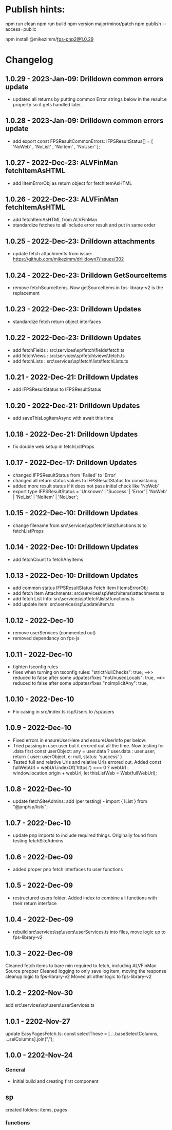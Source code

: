 # Publish hints:

npm run clean
npm run build
npm version major/minor/patch
npm publish --access=public

npm install @mikezimm/fps-pnp2@1.0.29

# Changelog

## 1.0.29 - 2023-Jan-09:  Drilldown common errors update
- updated all returns by putting common Error strings below in the result.e property so it gets handled later.

## 1.0.28 - 2023-Jan-09:  Drilldown common errors update
- add export const FPSResultCommonErrors: IFPSResultStatus[] = [ 'NoWeb' , 'NoList' , 'NoItem' , 'NoUser' ];

## 1.0.27 - 2022-Dec-23:  ALVFinMan fetchItemAsHTML
- add IItemErrorObj as return object for fetchItemAsHTML

## 1.0.26 - 2022-Dec-23:  ALVFinMan fetchItemAsHTML
- add fetchItemAsHTML from ALVFinMan
- standardize fetches to all include error result and put in same order

## 1.0.25 - 2022-Dec-23:  Drilldown attachments
- update fetch attachments from issue:  https://github.com/mikezimm/drilldown7/issues/302

## 1.0.24 - 2022-Dec-23:  Drilldown GetSourceItems
- remove fetchSourceItems.  Now getSourceItems in fps-library-v2 is the replacement

## 1.0.23 - 2022-Dec-23:  Drilldown Updates
- standardize fetch return object interfaces

## 1.0.22 - 2022-Dec-23:  Drilldown Updates
- add fetchFields : src\services\sp\fetch\fields\fetch.ts
- add fetchViews  :  src\services\sp\fetch\views\fetch.ts
- add fetchLists  : src\services\sp\fetch\lists\fetchLists.ts

## 1.0.21 - 2022-Dec-21:  Drilldown Updates
- add IFPSResultStatus to IFPSResultStatus

## 1.0.20 - 2022-Dec-21:  Drilldown Updates
- add saveThisLogItemAsync with await this time

## 1.0.18 - 2022-Dec-21:  Drilldown Updates
- fix double web setup in fetchListProps

## 1.0.17 - 2022-Dec-17:  Drilldown Updates
- changed IFPSResultStatus from 'Failed' to 'Error'
- changed all return status values to IFPSResultStatus for consistancy
- added more result status if it does not pass initial check like 'NoWeb'
- export type IFPSResultStatus = 'Unknown' | 'Success' | 'Error' | 'NoWeb' | 'NoList' | 'NoItem' | 'NoUser';


## 1.0.15 - 2022-Dec-10:  Drilldown Updates
- change filename from src\services\sp\fetch\lists\functions.ts to fetchListProps

## 1.0.14 - 2022-Dec-10:  Drilldown Updates
- add fetchCount to fetchAnyItems

## 1.0.13 - 2022-Dec-10:  Drilldown Updates
- add common status IFPSResultStatus Fetch Item IItemsErrorObj
- add fetch Item Attachments:  src\services\sp\fetch\items\attachments.ts
- add fetch List Info:  src\services\sp\fetch\lists\functions.ts
- add update item:  src\services\sp\update\item.ts

## 1.0.12 - 2022-Dec-10
- remove userServices (commented out)
- removed dependancy on fps-js

## 1.0.11 - 2022-Dec-10
- tighten tsconfig rules
- fixes when turning on tsconfig rules:
    "strictNullChecks": true, ==>> reduced to false after some udpates/fixes
    "noUnusedLocals": true, ==>> reduced to false after some udpates/fixes
    "noImplicitAny": true,

## 1.0.10 - 2022-Dec-10
- Fix casing in src/index.ts /sp/Users to /sp/users

## 1.0.9 - 2022-Dec-10
- Fixed errors in ensureUserHere and ensureUserInfo per below:
- Tried passing in user.user but it errored out all the time.  Now testing for .data first
    const userObject: any = user.data ? user.data : user.user;
    return { user: userObject, e: null, status: 'success' }
- Tested full and relative Urls and relative Urls errored out.  Added
    const fullWebUrl = webUrl.indexOf('https:') === 0 ? webUrl : window.location.origin + webUrl;
    let thisListWeb = Web(fullWebUrl);

## 1.0.8 - 2022-Dec-10
- update fetchSiteAdmins: add (per testing) - import { IList } from "@pnp/sp/lists";

## 1.0.7 - 2022-Dec-10
- update pnp imports to include required things.  Originally found from testing fetchSiteAdmins

## 1.0.6 - 2022-Dec-09
- added proper pnp fetch interfaces to user functions

## 1.0.5 - 2022-Dec-09
- restructured users folder.  Added index to combine all functions with their return interface

## 1.0.4 - 2022-Dec-09
- rebuild src\services\sp\users\userServices.ts into files, move logic up to fps-library-v2

## 1.0.3 - 2022-Dec-09
Cleaned fetch items to bare min required to fetch, including ALVFinMan Source prepper
Cleaned logging to only save log item, moving the response cleanup logic to fps-library-v2
Moved all other logic to fps-library-v2

## 1.0.2 - 2202-Nov-30
add src\services\sp\users\userServices.ts

## 1.0.1 - 2202-Nov-27
update EasyPagesFetch.ts: const selectThese = [ ...baseSelectColumns, ...selColumns].join(",");

## 1.0.0 - 2202-Nov-24

### General

- Initial build and creating first component

## sp

created folders:  items, pages

### functions

